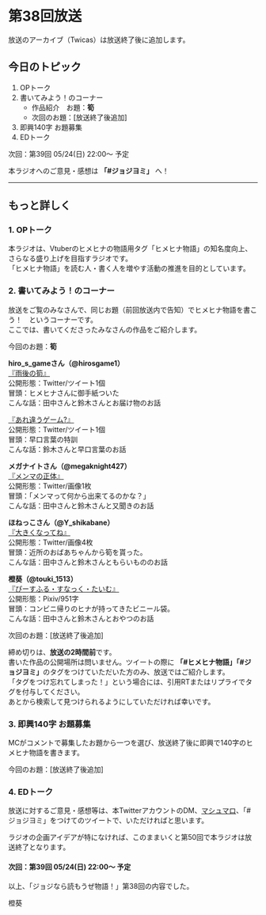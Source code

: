 # 第38回放送

放送のアーカイブ（Twicas）は放送終了後に追加します。  

## 今日のトピック
1. OPトーク
1. 書いてみよう！のコーナー
    - 作品紹介　お題：<b>筍</b>
    - 次回のお題：<b></b>[放送終了後追加]
1. 即興140字 お題募集
1. EDトーク

次回：第39回 05/24(日) 22:00～ 予定  

本ラジオへのご意見・感想は **「#ジョジヨミ」** へ！

---

## もっと詳しく
### 1. OPトーク

本ラジオは、Vtuberのヒメヒナの物語用タグ「ヒメヒナ物語」の知名度向上、さらなる盛り上げを目指すラジオです。  
「ヒメヒナ物語」を読む人・書く人を増やす活動の推進を目的としています。  

### 2. 書いてみよう！のコーナー
放送をご覧のみなさんで、同じお題（前回放送内で告知）でヒメヒナ物語を書こう！　というコーナーです。  
ここでは、書いてくださったみなさんの作品をご紹介します。

今回のお題：<b>筍</b>

**hiro_s_gameさん（@hirosgame1）**  
[『雨後の筍』](https://twitter.com/hirosgame1/status/1259494034361290753?s=20)  
公開形態：Twitter/ツイート1個  
冒頭：ヒメヒナさんに御手紙ついた  
こんな話：田中さんと鈴木さんとお届け物のお話  

[『あれ違うゲーム?』](https://twitter.com/hirosgame1/status/1261370602671099904?s=20)  
公開形態：Twitter/ツイート1個  
冒頭：早口言葉の特訓  
こんな話：鈴木さんと早口言葉のお話  

**メガナイトさん（@megaknight427）**  
[『メンマの正体』](https://twitter.com/megaknight427/status/1261315820757475329?s=20)  
公開形態：Twitter/画像1枚  
冒頭：「メンマって何から出来てるのかな？」  
こんな話：田中さんと鈴木さんと又聞きのお話

**ほねっこさん（@Y_shikabane）**  
[『大きくなってね』](https://twitter.com/Y_shikabane/status/1261619362017886209?s=20)  
公開形態：Twitter/画像4枚  
冒頭：近所のおばあちゃんから筍を貰った。  
こんな話：田中さんと鈴木さんともらいもののお話  

**橙葵（@touki_1513）**  
[『ぴーすふる・すなっく・たいむ』](https://twitter.com/touki_1513/status/1261881057655140352?s=20)  
公開形態：Pixiv/951字  
冒頭：コンビニ帰りのヒナが持ってきたビニール袋。  
こんな話：田中さんと鈴木さんとおやつのお話  

次回のお題：<b></b>[放送終了後追加]

締め切りは、**放送の2時間前**です。  
書いた作品の公開場所は問いません。ツイートの際に <b>「#ヒメヒナ物語」「#ジョジヨミ」</b>のタグをつけていただいた方のみ、放送ではご紹介します。  
「タグをつけ忘れてしまった！」という場合には、引用RTまたはリプライでタグを付与してください。  
あとから検索して見つけられるようにしていただければ幸いです。  

### 3. 即興140字 お題募集
MCがコメントで募集したお題から一つを選び、放送終了後に即興で140字のヒメヒナ物語を書きます。

今回のお題：[放送終了後追加]

### 4. EDトーク

放送に対するご意見・感想等は、本TwitterアカウントのDM、[マシュマロ](https://marshmallow-qa.com/hmhnstory_radio)、「#ジョジヨミ」をつけてのツイートで、いただければと思います。  

ラジオの企画アイデアが特になければ、このままいくと第50回で本ラジオは放送終了となります。  

#### 次回：第39回 05/24(日) 22:00～ 予定  

以上、「ジョジなら読もうぜ物語！」第38回の内容でした。

橙葵
